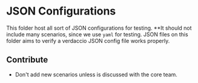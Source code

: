 # JSON Configurations

This folder host all sort of JSON configurations for testing. \*\*It should not include many scenarios, since we use `yaml` for testing. JSON files on this folder aims to verify a verdaccio JSON config file works properly.

## Contribute

- Don't add new scenarios unless is discussed with the core team.
